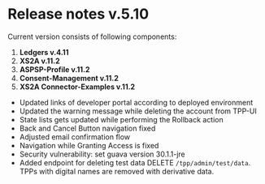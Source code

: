 # Release notes v.5.10

Current version consists of following components:

1. **Ledgers v.4.11**
2. **XS2A v.11.2**
3. **ASPSP-Profile v.11.2**
4. **Consent-Management v.11.2**
5. **XS2A Connector-Examples v.11.2**

-   Updated links of developer portal according to deployed environment
-   Updated the warning message while deleting the account from TPP-UI
-   State lists gets updated while performing the Rollback action
-   Back and Cancel Button navigation fixed
-   Adjusted email confirmation flow
-   Navigation while Granting Access is fixed
-   Security vulnerability: set guava version 30.1.1-jre
-   Added endpoint for deleting test data DELETE `/tpp/admin/test/data`. TPPs with digital names are removed with derivative data.
